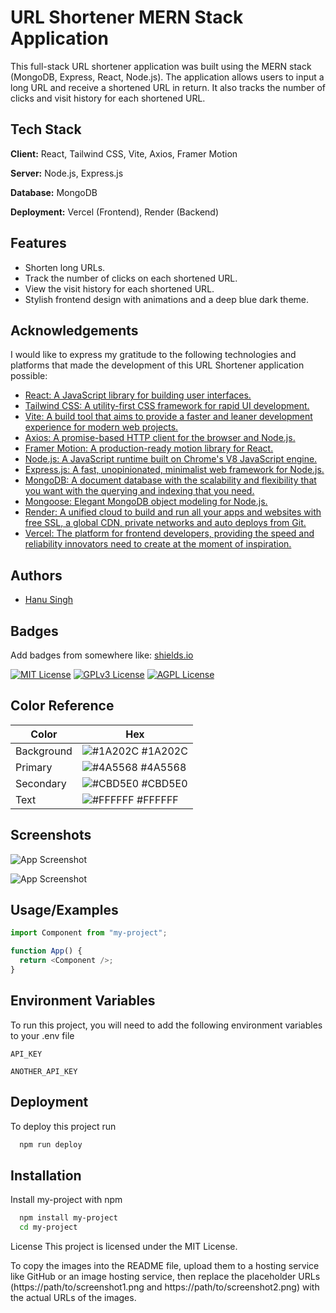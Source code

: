 # URL Shortener MERN Stack Application

This full-stack URL shortener application was built using the MERN stack (MongoDB, Express, React, Node.js). The application allows users to input a long URL and receive a shortened URL in return. It also tracks the number of clicks and visit history for each shortened URL.

## Tech Stack

**Client:** React, Tailwind CSS, Vite, Axios, Framer Motion

**Server:** Node.js, Express.js

**Database:** MongoDB

**Deployment:** Vercel (Frontend), Render (Backend)

## Features

- Shorten long URLs.
- Track the number of clicks on each shortened URL.
- View the visit history for each shortened URL.
- Stylish frontend design with animations and a deep blue dark theme.

## Acknowledgements

I would like to express my gratitude to the following technologies and platforms that made the development of this URL Shortener application possible:

- [React: A JavaScript library for building user interfaces.](https://react.dev/)
- [Tailwind CSS: A utility-first CSS framework for rapid UI development.](https://tailwindcss.com/docs/installation)
- [Vite: A build tool that aims to provide a faster and leaner development experience for modern web projects.](https://vitejs.dev/)
- [Axios: A promise-based HTTP client for the browser and Node.js.](https://axios-http.com/)
- [Framer Motion: A production-ready motion library for React.](https://www.framer.com/motion/)
- [Node.js: A JavaScript runtime built on Chrome's V8 JavaScript engine.](https://nodejs.org/en/docs/)
- [Express.js: A fast, unopinionated, minimalist web framework for Node.js.](https://expressjs.com/)
- [MongoDB: A document database with the scalability and flexibility that you want with the querying and indexing that you need.](https://www.mongodb.com/docs/)
- [Mongoose: Elegant MongoDB object modeling for Node.js.](https://mongoosejs.com/docs/)
- [Render: A unified cloud to build and run all your apps and websites with free SSL, a global CDN, private networks and auto deploys from Git.](https://render.com/docs)
- [Vercel: The platform for frontend developers, providing the speed and reliability innovators need to create at the moment of inspiration.](https://vercel.com/docs)

## Authors

- [Hanu Singh](https://github.com/iknowaditya)

## Badges

Add badges from somewhere like: [shields.io](https://shields.io/)

[![MIT License](https://img.shields.io/badge/License-MIT-green.svg)](https://choosealicense.com/licenses/mit/)
[![GPLv3 License](https://img.shields.io/badge/License-GPL%20v3-yellow.svg)](https://opensource.org/licenses/)
[![AGPL License](https://img.shields.io/badge/license-AGPL-blue.svg)](http://www.gnu.org/licenses/agpl-3.0)

## Color Reference

| Color      | Hex                                                              |
| ---------- | ---------------------------------------------------------------- |
| Background | ![#1A202C](https://via.placeholder.com/10/1A202C?text=+) #1A202C |
| Primary    | ![#4A5568](https://via.placeholder.com/10/4A5568?text=+) #4A5568 |
| Secondary  | ![#CBD5E0](https://via.placeholder.com/10/CBD5E0?text=+) #CBD5E0 |
| Text       | ![#FFFFFF](https://via.placeholder.com/10/FFFFFF?text=+) #FFFFFF |

## Screenshots

![App Screenshot](https://github.com/iknowaditya/URLshortener-app/assets/97401096/df7fb33e-a458-4e99-8434-66be44815028)

![App Screenshot](https://github.com/iknowaditya/URLshortener-app/assets/97401096/983f4e72-48dc-47d5-b15d-12d56aef5d52)

## Usage/Examples

```javascript
import Component from "my-project";

function App() {
  return <Component />;
}
```

## Environment Variables

To run this project, you will need to add the following environment variables to your .env file

`API_KEY`

`ANOTHER_API_KEY`

## Deployment

To deploy this project run

```bash
  npm run deploy
```

## Installation

Install my-project with npm

```bash
  npm install my-project
  cd my-project
```

License
This project is licensed under the MIT License.

To copy the images into the README file, upload them to a hosting service like GitHub or an image hosting service, then replace the placeholder URLs (https://path/to/screenshot1.png and https://path/to/screenshot2.png) with the actual URLs of the images.
